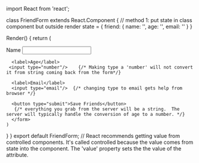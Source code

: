 import React from 'react';

class FriendForm extends React.Component {
  // method 1: put state in class component but outside render
  state = {
    friend: {
      name: '',
      age: '',
      email: ''
    }
  }
  
  Render() {
    return (
      <form>
      <label>Name</label>
      <input type="text"/>

      <label>Age</label>
     <input type="number"/>    {/* Making type a 'number' will not convert it from string coming back from the form*/}

      <label>Email</label>
      <input type="email"/>  {/* changing type to email gets help from browser */}

      <button type="submit">Save Friends</button>
       {/* everything you grab from the server will be a string.  The server will typically handle the conversion of age to a number. */}
      </form>
    )
  }
}
export default FriendForm;
// React recommends getting value from controlled components.  It's called controlled because the value comes from state into the component.  The 'value' property sets the the value of the attribute.